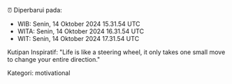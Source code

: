 ⏰ Diperbarui pada:
- WIB: Senin, 14 Oktober 2024 15.31.54 UTC
- WITA: Senin, 14 Oktober 2024 16.31.54 UTC
- WIT: Senin, 14 Oktober 2024 17.31.54 UTC

Kutipan Inspiratif:
"Life is like a steering wheel, it only takes one small move to change your entire direction."


Kategori: motivational


